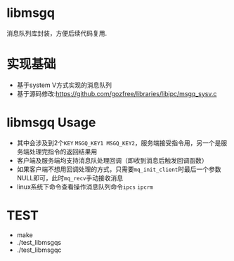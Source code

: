
# libmsgq
消息队列库封装，方便后续代码复用.

# 实现基础
* 基于system V方式实现的消息队列  
* 基于源码修改:https://github.com/gozfree/libraries/libipc/msgq_sysv.c

# libmsgq Usage
* 其中会涉及到2个`KEY` `MSGQ_KEY1 MSGQ_KEY2`，服务端接受指令用，另一个是服务端处理完指令的返回结果用  
* 客户端及服务端均支持消息队处理回调（即收到消息后触发回调函数）  
* 如果客户端不想用回调处理的方式，只需要`mq_init_client`时最后一个参数NULL即可，此时`mq_recv`手动接收消息  
* linux系统下命令查看操作消息队列命令`ipcs` `ipcrm`  

# TEST
* make  
* ./test_libmsgqs  
* ./test_libmsgqc  



